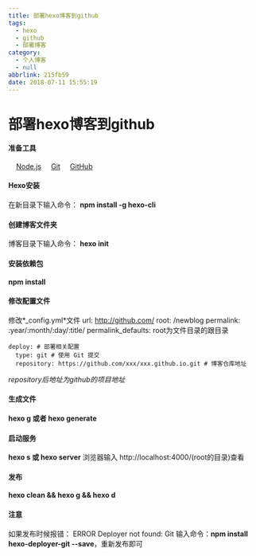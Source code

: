 ```yaml
---
title: 部署hexo博客到github
tags:
  - hexo
  - github
  - 部署博客
category:
  - 个人博客
  - null
abbrlink: 215fb59
date: 2018-07-11 15:55:19
---
```


# 部署hexo博客到github

#### 准备工具
&nbsp;&nbsp;&nbsp;&nbsp;[Node.js](https://nodejs.org/en/)
&nbsp;&nbsp;&nbsp;&nbsp;[Git](https://git-scm.com/downloads)
&nbsp;&nbsp;&nbsp;&nbsp;[GitHub](https://github.com/)

#### Hexo安装
在新目录下输入命令：
**npm install -g hexo-cli**

#### 创建博客文件夹
博客目录下输入命令：
**hexo init**

#### 安装依赖包
**npm install**

#### 修改配置文件
修改*_config.yml*文件
	url: http://github.com/
	root: /newblog
	permalink: :year/:month/:day/:title/
	permalink_defaults:
root为文件目录的跟目录

	deploy: # 部署相关配置
	  type: git # 使用 Git 提交
	  repository: https://github.com/xxx/xxx.github.io.git # 博客仓库地址
*repository后地址为github的项目地址*

#### 生成文件
**hexo g 或者 hexo generate**

#### 启动服务
**hexo s 或 hexo server**
浏览器输入 http://localhost:4000/(root的目录)查看

#### 发布
**hexo clean && hexo g && hexo d**

#### 注意
如果发布时候报错： ERROR Deployer not found: Git
输入命令：**npm install hexo-deployer-git --save**，重新发布即可









